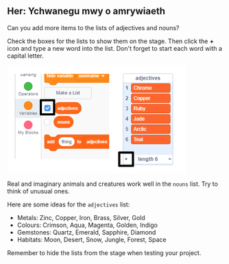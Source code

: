 ## Her: Ychwanegu mwy o amrywiaeth

Can you add more items to the lists of adjectives and nouns?

Check the boxes for the lists to show them on the stage. Then click the **+** icon and type a new word into the list. Don't forget to start each word with a capital letter.

![screenshot](images/usernames-add.png)

Real and imaginary animals and creatures work well in the `nouns` list. Try to think of unusual ones.

Here are some ideas for the `adjectives` list:

+ Metals: Zinc, Copper, Iron, Brass, Silver, Gold
+ Colours: Crimson, Aqua, Magenta, Golden, Indigo
+ Gemstones: Quartz, Emerald, Sapphire, Diamond
+ Habitats: Moon, Desert, Snow, Jungle, Forest, Space

Remember to hide the lists from the stage when testing your project.
